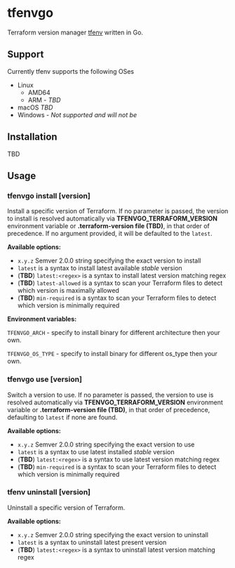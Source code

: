 # tfenvgo

Terraform version manager [tfenv](https://github.com/tfutils/tfenv) written in Go.

## Support

Currently tfenv supports the following OSes

* Linux
  * AMD64
  * ARM - *TBD*
* macOS *TBD*
* Windows - *Not supported and will not be*

## Installation

TBD

## Usage

### tfenvgo install [version]

Install a specific version of Terraform.
If no parameter is passed, the version to install is resolved automatically via **TFENVGO_TERRAFORM_VERSION** environment variable or **.terraform-version file (TBD)**, in that order of precedence. If no argument provided, it will be defaulted to the `latest`.

**Available options:**

* `x.y.z` Semver 2.0.0 string specifying the exact version to install
* `latest` is a syntax to install latest available *stable* version
* (**TBD**) `latest:<regex>` is a syntax to install latest version matching regex
* (**TBD**) `latest-allowed` is a syntax to scan your Terraform files to detect which version is maximally allowed
* (**TBD**) `min-required` is a syntax to scan your Terraform files to detect which version is minimally required

**Environment variables:**

`TFENVGO_ARCH` - specify to install binary for different architecture then your own.

`TFENVGO_OS_TYPE` - specify to install binary for different os_type then your own.

### tfenvgo use [version]

Switch a version to use.
If no parameter is passed, the version to use is resolved automatically via **TFENVGO_TERRAFORM_VERSION** environment variable or **.terraform-version file (TBD)**, in that order of precedence, defaulting to `latest` if none are found.

**Available options:**

* `x.y.z` Semver 2.0.0 string specifying the exact version to use
* `latest` is a syntax to use latest installed *stable* version
* (**TBD**) `latest:<regex>` is a syntax to use latest version matching regex
* (**TBD**) `min-required` is a syntax to scan your Terraform files to detect which version is minimally required

### tfenv uninstall [version]

Uninstall a specific version of Terraform.

**Available options:**

* `x.y.z` Semver 2.0.0 string specifying the exact version to uninstall
* `latest` is a syntax to uninstall latest present version
* (**TBD**) `latest:<regex>` is a syntax to uninstall latest version matching regex
